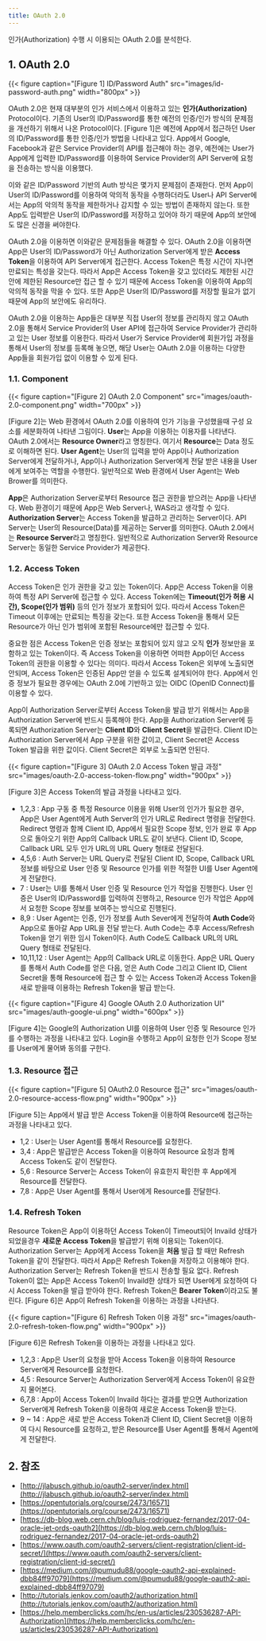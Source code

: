 ```yaml
---
title: OAuth 2.0
---
```


인가(Authorization) 수행 시 이용되는 OAuth 2.0를 분석한다.

## 1. OAuth 2.0

{{< figure caption="[Figure 1] ID/Password Auth" src="images/id-password-auth.png" width="800px" >}}

OAuth 2.0은 현재 대부분의 인가 서비스에서 이용하고 있는 **인가(Authorization)** Protocol이다. 기존의 User의 ID/Password를 통한 예전의 인증/인가 방식의 문제점을 개선하기 위해서 나온 Protocol이다. [Figure 1]은 예전에 App에서 접근하던 User의 ID/Password를 통한 인증/인가 방법을 나타내고 있다. App에서 Google, Facebook과 같은 Service Provider의 API를 접근해야 하는 경우, 예전에는 User가 App에게 입력한 ID/Password를 이용하여 Service Provider의 API Server에 요청을 전송하는 방식을 이용했다.

이와 같은 ID/Password 기반의 Auth 방식은 몇가지 문제점이 존재한다. 먼저 App이 User의 ID/Password를 이용하여 악의적 동작을 수행하더라도 User나 API Server에서는 App의 악의적 동작을 제한하거나 감지할 수 있는 방법이 존재하지 않는다. 또한 App도 입력받은 User의 ID/Password를 저장하고 있어야 하기 때문에 App의 보안에도 많은 신경을 써야한다.

OAuth 2.0을 이용하면 이와같은 문제점들을 해결할 수 있다. OAuth 2.0을 이용하면 App은 User의 ID/Password가 아닌 Authorization Server에게 받은 **Access Token**을 이용하여 API Server에게 접근한다. Access Token은 특정 시간이 지나면 만료되는 특성을 갖는다. 따라서 App은 Access Token을 갖고 있더라도 제한된 시간안에 제한된 Resource만 접근 할 수 있기 때문에 Access Token을 이용하여 App의 악의적 동작을 막을 수 있다. 또한 App은 User의 ID/Password를 저장할 필요가 없기 때문에 App의 보안에도 유리하다.

OAuth 2.0을 이용하는 App들은 대부분 직접 User의 정보를 관리하지 않고 OAuth 2.0을 통해서 Service Provider의 User API에 접근하여 Service Provider가 관리하고 있는 User 정보를 이용한다. 따라서 User가 Service Provider에 회원가입 과정을 통해서 User의 정보를 등록해 놓으면, 해당 User는 OAuth 2.0을 이용하는 다양한 App들을 회원가입 없이 이용할 수 있게 된다.

### 1.1. Component

{{< figure caption="[Figure 2] OAuth 2.0 Component" src="images/oauth-2.0-component.png" width="700px" >}}

[Figure 2]는 Web 환경에서 OAuth 2.0를 이용하여 인가 기능을 구성했을때 구성 요소를 세분화하여 나타낸 그림이다. **User**는 App을 이용하는 이용자를 나타낸다. OAuth 2.0에서는 **Resource Owner**라고 명칭한다. 여기서 **Resource**는 Data 정도로 이해하면 된다. **User Agent**는 User의 입력을 받아 App이나 Authorization Server에게 전달하거나, App이나 Authorization Server에게 전달 받은 내용을 User에게 보여주는 역할을 수행한다. 일반적으로 Web 환경에서 User Agent는 Web Brower를 의미한다.

**App**은 Authorization Server로부터 Resource 접근 권한을 받으려는 App을 나타낸다. Web 환경이기 때문에 App은 Web Server나, WAS라고 생각할 수 있다. **Authorization Server**는 Access Token을 발급하고 관리하는 Server이다. API Server는 User의 Resource(Data)를 제공하는 Server를 의미한다. OAuth 2.0에서는 **Resource Server**라고 명칭한다. 일반적으로 Authorization Server와 Resource Server는 동일한 Service Provider가 제공한다.

### 1.2. Access Token

Access Token은 인가 권한을 갖고 있는 Token이다. App은 Access Token을 이용하여 특정 API Server에 접근할 수 있다. Access Token에는 **Timeout(인가 허용 시간), Scope(인가 범위)** 등의 인가 정보가 포함되어 있다. 따라서 Access Token은 Timeout 이후에는 만료되는 특징을 갖는다. 또한 Access Token을 통해서 모든 Resource가 아닌 인가 범위에 포함된 Resource에만 접근할 수 있다.

중요한 점은 Access Token은 인증 정보는 포함되어 있지 않고 오직 **인가** 정보만을 포함하고 있는 Token이다. 즉 Access Token을 이용하면 어떠한 App이던 Access Token의 권한을 이용할 수 있다는 의미다. 따라서 Access Token은 외부에 노출되면 안되며, Access Token은 인증된 App만 얻을 수 있도록 설계되어야 한다. App에서 인증 정보가 필요한 경우에는 OAuth 2.0에 기반하고 있는 OIDC (OpenID Connect)를 이용할 수 있다.

App이 Authorization Server로부터 Access Token을 발급 받기 위해서는 App을 Authorization Server에 반드시 등록해야 한다. App을 Authorization Server에 등록되면 Authorization Server는 **Client ID**와 **Client Secret**을 발급한다. Client ID는 Authorization Server에서 App 구분을 위한 값이고, Client Secret은 Access Token 발급을 위한 값이다. Client Secret은 외부로 노출되면 안된다.

{{< figure caption="[Figure 3] OAuth 2.0 Access Token 발급 과정" src="images/oauth-2.0-access-token-flow.png" width="900px" >}}

[Figure 3]은 Access Token의 발급 과정을 나타내고 있다.

* 1,2,3 : App 구동 중 특정 Resource 이용을 위해 User의 인가가 필요한 경우, App은 User Agent에게 Auth Server의 인가 URL로 Redirect 명령을 전달한다. Redirect 명령과 함께 Client ID, App에서 필요한 Scope 정보, 인가 완료 후 App으로 돌아오기 위한 App의 Callback URL도 같이 보낸다. Client ID, Scope, Callback URL 모두 인가 URL의 URL Query 형태로 전달된다.
* 4,5,6 : Auth Server는 URL Query로 전달된 Client ID, Scope, Callback URL 정보를 바탕으로 User 인증 및 Resource 인가를 위한 적절한 UI를 User Agent에게 전달한다.
* 7 : User는 UI를 통해서 User 인증 및 Resource 인가 작업을 진행한다. User 인증은 User의 ID/Password를 입력하여 진행하고, Resource 인가 작업은 App에서 요청한 Scope 정보를 보여주는 방식으로 진행된다.
* 8,9 : User Agent는 인증, 인가 정보를 Auth Sever에게 전달하여 **Auth Code**와 App으로 돌아갈 App URL을 전달 받는다. Auth Code는 추후 Access/Refresh Token을 얻기 위한 임시 Token이다. Auth Code도 Callback URL의 URL Query 형태로 전달된다.
* 10,11,12 : User Agent는 App의 Callback URL로 이동한다. App은 URL Query를 통해서 Auth Code를 얻은 다음, 얻은 Auth Code 그리고 Client ID, Client Secret을 통해 Resource에 접근 할 수 있는 Access Token과 Access Token을 새로 받을때 이용하는 Refresh Token을 발급 받는다.

{{< figure caption="[Figure 4] Google OAuth 2.0 Authorization UI" src="images/auth-google-ui.png" width="600px" >}}

[Figure 4]는 Google의 Authorization UI를 이용하여 User 인증 및 Resource 인가를 수행하는 과정을 나타내고 있다. Login을 수행하고 App이 요청한 인가 Scope 정보를 User에게 물어봐 동의를 구한다.

### 1.3. Resource 접근

{{< figure caption="[Figure 5] OAuth2.0 Resource 접근" src="images/oauth-2.0-resource-access-flow.png" width="900px" >}}

[Figure 5]는 App에서 발급 받은 Access Token을 이용하여 Resource에 접근하는 과정을 나타내고 있다.

* 1,2 : User는 User Agent를 통해서 Resource를 요청한다.
* 3,4 : App은 발급받은 Access Token을 이용하여 Resource 요청과 함께 Access Token도 같이 전달한다.
* 5,6 : Resource Server는 Access Token이 유효한지 확인한 후 App에게 Resource를 전달한다.
* 7,8 : App은 User Agent를 통해서 User에게 Resource를 전달한다.

### 1.4. Refresh Token

Resource Token은 App이 이용하던 Access Token이 Timeout되어 Invaild 상태가 되었을경우 **새로운 Access Token**을 발급받기 위해 이용되는 Token이다. Authorization Server는 App에게 Access Token을 **처음** 발급 할 때만 Refresh Token을 같이 전달한다. 따라서 App은 Refresh Token을 저장하고 이용해야 한다. Authorization Server는 Refresh Token을 반드시 전송할 필요 없다. Refresh Token이 없는 App은 Access Token이 Invaild한 상태가 되면 User에게 요청하여 다시 Access Token을 발급 받아야 한다. Refresh Token은 **Bearer Token**이라고도 불린다. [Figure 6]은 App이 Refresh Token을 이용하는 과정을 나타낸다.

{{< figure caption="[Figure 6] Refresh Token 이용 과정" src="images/oauth-2.0-refresh-token-flow.png" width="900px" >}}

[Figure 6]은 Refresh Token을 이용하는 과정을 나타내고 있다.

* 1,2,3 : App은 User의 요청을 받아 Access Token을 이용하여 Resource Server에게 Resource를 요청한다.
* 4,5 : Resource Server는 Authorization Server에게 Access Token이 유요한지 물어본다.
* 6,7,8 : App이 Access Token이 Invaild 하다는 결과를 받으면 Authorization Server에게 Refresh Token을 이용하여 새로운 Access Token을 받는다.
* 9 ~ 14 : App은 새로 받은 Access Token과 Client ID, Client Secret을 이용하여 다시 Resource를 요청하고, 받은 Resource를 User Agent를 통해서 Agent에게 전달한다.

## 2. 참조

* [http://jlabusch.github.io/oauth2-server/index.html](http://jlabusch.github.io/oauth2-server/index.html)
* [https://opentutorials.org/course/2473/16571](https://opentutorials.org/course/2473/16571)
* [https://db-blog.web.cern.ch/blog/luis-rodriguez-fernandez/2017-04-oracle-jet-ords-oauth2](https://db-blog.web.cern.ch/blog/luis-rodriguez-fernandez/2017-04-oracle-jet-ords-oauth2)
* [https://www.oauth.com/oauth2-servers/client-registration/client-id-secret/](https://www.oauth.com/oauth2-servers/client-registration/client-id-secret/)
* [https://medium.com/@pumudu88/google-oauth2-api-explained-dbb84ff97079](https://medium.com/@pumudu88/google-oauth2-api-explained-dbb84ff97079)
* [http://tutorials.jenkov.com/oauth2/authorization.html](http://tutorials.jenkov.com/oauth2/authorization.html)
* [https://help.memberclicks.com/hc/en-us/articles/230536287-API-Authorization](https://help.memberclicks.com/hc/en-us/articles/230536287-API-Authorization)